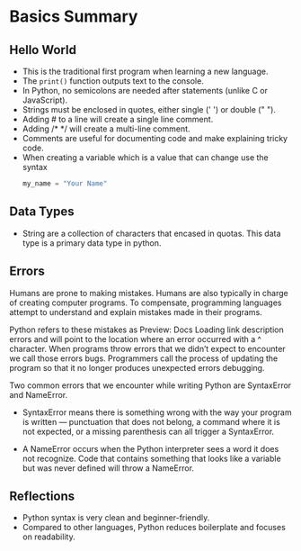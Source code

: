 # Basics Summary

## Hello World

- This is the traditional first program when learning a new language.
- The `print()` function outputs text to the console.
- In Python, no semicolons are needed after statements (unlike C or JavaScript).
- Strings must be enclosed in quotes, either single (' ') or double (" ").
- Adding # to a line will create a single line comment.
- Adding /* */ will create a multi-line comment.
- Comments are useful for documenting code and make explaining tricky code.
- When creating a variable which is a value that can change use the syntax
    ```py
    my_name = "Your Name"
    ```

## Data Types

- String are a collection of characters that encased in quotas. This data type is a primary data type in python.

## Errors
Humans are prone to making mistakes. Humans are also typically in charge of creating computer programs. To compensate, programming languages attempt to understand and explain mistakes made in their programs.

Python refers to these mistakes as 
Preview: Docs Loading link description
errors and will point to the location where an error occurred with a ^ character. When programs throw errors that we didn’t expect to encounter we call those errors bugs. Programmers call the process of updating the program so that it no longer produces unexpected errors debugging.

Two common errors that we encounter while writing Python are SyntaxError and NameError.

- SyntaxError means there is something wrong with the way your program is written — punctuation that does not belong, a command where it is not expected, or a missing parenthesis can all trigger a SyntaxError.

- A NameError occurs when the Python interpreter sees a word it does not recognize. Code that contains something that looks like a variable but was never defined will throw a NameError.

## Reflections

- Python syntax is very clean and beginner-friendly.
- Compared to other languages, Python reduces boilerplate and focuses on readability.